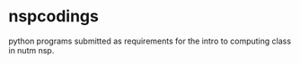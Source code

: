# nspcodings
python programs submitted as requirements for the intro to computing class in nutm nsp.
